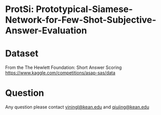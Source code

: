 # ProtSi: Prototypical-Siamese-Network-for-Few-Shot-Subjective-Answer-Evaluation

# Dataset
From the The Hewlett Foundation: Short Answer Scoring
https://www.kaggle.com/competitions/asap-sas/data

# Question
Any question please contact yiningl@kean.edu and qiujing@kean.edu

